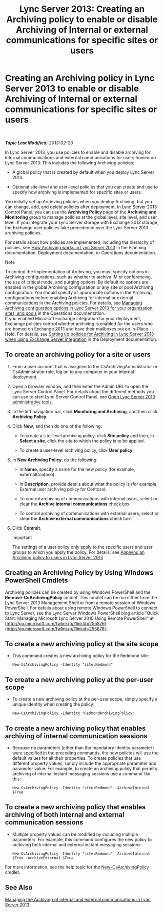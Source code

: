 ﻿---
title: 'Lync Server 2013: Creating an Archiving policy to enable or disable Archiving of Internal or external communications for specific sites or users'
TOCTitle: Creating an Archiving policy to enable or disable Archiving of Internal or external communications for specific sites or users
ms:assetid: 5864793a-ba72-470c-bb5b-9fb41e968896
ms:mtpsurl: https://technet.microsoft.com/en-us/library/Gg398385(v=OCS.15)
ms:contentKeyID: 48184193
ms.date: 07/23/2014
mtps_version: v=OCS.15
---

<div data-xmlns="http://www.w3.org/1999/xhtml">

<div class="topic" data-xmlns="http://www.w3.org/1999/xhtml" data-msxsl="urn:schemas-microsoft-com:xslt" data-cs="http://msdn.microsoft.com/en-us/">

<div data-asp="http://msdn2.microsoft.com/asp">

# Creating an Archiving policy in Lync Server 2013 to enable or disable Archiving of Internal or external communications for specific sites or users

</div>

<div id="mainSection">

<div id="mainBody">

<span> </span>

_**Topic Last Modified:** 2013-02-23_

In Lync Server 2013, you use policies to enable and disable archiving for internal communications and external communications for users homed on Lync Server 2013. This includes the following Archiving policies:

  - A global policy that is created by default when you deploy Lync Server 2013.

  - Optional site-level and user-level policies that you can create and use to specify how archiving is implemented for specific sites or users.

You initially set up Archiving policies when you deploy Archiving, but you can change, add, and delete policies after deployment. In Lync Server 2013 Control Panel, you can use the **Archiving Policy** page of the **Archiving and Monitoring** group to manage policies at the global level, site level, and user level. If you integrate your Lync Server storage with Exchange 2013 storage, the Exchange user policies take precedence over the Lync Server 2013 archiving policies.

For details about how policies are implemented, including the hierarchy of policies, see [How Archiving works in Lync Server 2013](lync-server-2013-how-archiving-works.md) in the Planning documentation, Deployment documentation, or Operations documentation.

<div>


> [!NOTE]
> To control the implementation of Archiving, you must specify options in Archiving configurations, such as whether to archive IM or conferencing, the use of critical mode, and purging options. By default no options are enabled in the global Archiving configuration or any site or pool Archiving configuration. You should specify all appropriate options in the Archiving configurations before enabling Archiving for internal or external communications in the Archiving policies. For details, see <A href="lync-server-2013-managing-archiving-configuration-options-for-your-organization-sites-and-pools.md">Managing Archiving configuration options in Lync Server 2013 for your organization, sites, and pools</A> in the Operations documentation.<BR>If you enabled Microsoft Exchange integration for your deployment, Exchange policies control whether archiving is enabled for the users who are homed on Exchange 2013 and have their mailboxes put on In-Place Hold. For details, see <A href="lync-server-2013-setting-up-policies-for-archiving-when-using-exchange-server-integration.md">Setting up policies for Archiving in Lync Server 2013 when using Exchange Server integration</A> in the Deployment documentation.



</div>

<div>

## To create an archiving policy for a site or users

1.  From a user account that is assigned to the CsArchivingAdministrator or CsAdministrator role, log on to any computer in your internal deployment.

2.  Open a browser window, and then enter the Admin URL to open the Lync Server Control Panel. For details about the different methods you can use to start Lync Server Control Panel, see [Open Lync Server 2013 administrative tools](lync-server-2013-open-lync-server-administrative-tools.md).

3.  In the left navigation bar, click **Monitoring and Archiving**, and then click **Archiving Policy**.

4.  Click **New**, and then do one of the following:
    
      - To create a site-level archiving policy, click **Site policy** and then, in **Select a site**, click the site to which the policy is to be applied.
    
      - To create a user-level archiving policy, click **User policy**.

5.  In **New Archiving Policy**, do the following:
    
      - In **Name**, specify a name for the new policy (for example, externalContoso).
    
      - In **Description**, provide details about what the policy is (for example, External user archiving policy for Contoso).
    
      - To control archiving of communications with internal users, select or clear the **Archive internal communications** check box.
    
      - To control archiving of communications with external users, select or clear the **Archive external communications** check box.

6.  Click **Commit**.
    
    <div>
    

    > [!IMPORTANT]
    > The settings of a user policy only apply to the specific users and user groups to which you apply the policy. For details, see <A href="lync-server-2013-applying-an-archiving-policy-to-users.md">Applying an Archiving policy to users in Lync Server 2013</A>

    
    </div>

</div>

<div>

## Creating an Archiving Policy by Using Windows PowerShell Cmdlets

Archiving policies can be created by using Windows PowerShell and the **Remove-CsArchivingPolicy** cmdlet. This cmdlet can be run either from the Lync Server 2013 Management Shell or from a remote session of Windows PowerShell. For details about using remote Windows PowerShell to connect to Lync Server, see the Lync Server Windows PowerShell blog article "Quick Start: Managing Microsoft Lync Server 2010 Using Remote PowerShell" at [http://go.microsoft.com/fwlink/p/?linkId=255876](http://go.microsoft.com/fwlink/p/?linkid=255876).

<div>

## To create a new archiving policy at the site scope

  - This command creates a new archiving policy for the Redmond site:
    
        New-CsArchivingPolicy -Identity "site:Redmond"

</div>

<div>

## To create a new archiving policy at the per-user scope

  - To create a new archiving policy at the per-user scope, simply specify a unique Identity when creating the policy:
    
        New-CsArchivingPolicy -Identity "RedmondArchivingPolicy"

</div>

<div>

## To create a new archiving policy that enables archiving of internal communication sessions

  - Because no parameters (other than the mandatory Identity parameter) were specified in the preceding commands, the new policies will use the default values for all their properties. To create policies that use different property values, simply include the appropriate parameter and parameter value. For example, to create an archiving policy that permits archiving of internal instant messaging sessions use a command like this:
    
        New-CsArchivingPolicy -Identity "site:Redmond" -ArchiveInternal $True

</div>

<div>

## To create a new archiving policy that enables archiving of both internal and external communication sessions

  - Multiple property values can be modified by including multiple parameters. For example, this command configures the new policy to archiving both internal and external instant messaging sessions:
    
        New-CsArchivingPolicy -Identity "site:Redmond" -ArchiveInternal $True -ArchiveExternal $True

</div>

For more information, see the help topic for the [New-CsArchivingPolicy](https://docs.microsoft.com/en-us/powershell/module/skype/New-CsArchivingPolicy) cmdlet.

</div>

<div>

## See Also


[Managing the Archiving of internal and external communications in Lync Server 2013](lync-server-2013-managing-the-archiving-of-internal-and-external-communications.md)  
  

</div>

</div>

<span> </span>

</div>

</div>

</div>

